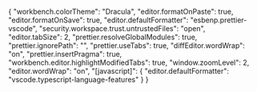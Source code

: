 {
    "workbench.colorTheme": "Dracula",
    "editor.formatOnPaste": true,
    "editor.formatOnSave": true,
    "editor.defaultFormatter": "esbenp.prettier-vscode",
    "security.workspace.trust.untrustedFiles": "open",
    "editor.tabSize": 2,
    "prettier.resolveGlobalModules": true,
    "prettier.ignorePath": "",
    "prettier.useTabs": true,
    "diffEditor.wordWrap": "on",
    "prettier.insertPragma": true,
    "workbench.editor.highlightModifiedTabs": true,
    "window.zoomLevel": 2,
    "editor.wordWrap": "on",
    "[javascript]": {
        "editor.defaultFormatter": "vscode.typescript-language-features"
    }
}